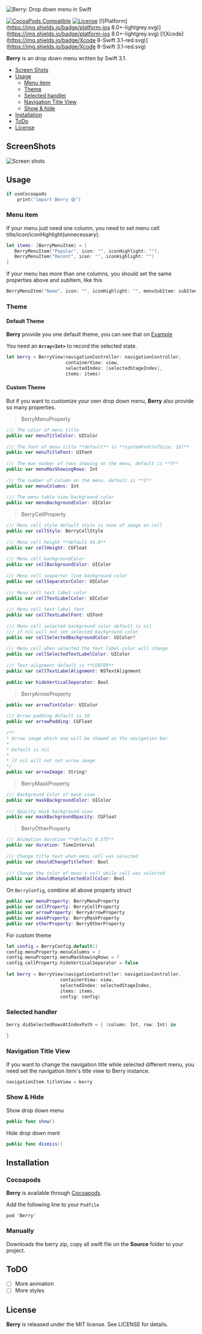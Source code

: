 ![Berry: Drop down menu in Swift](http://7xie11.com1.z0.glb.clouddn.com/Group.png)

[![CocoaPods Compatible](https://img.shields.io/badge/pod-v1.2.0-blue.svg)](https://img.shields.io/badge/pod-v1.2.0-blue.svg)
[![License](https://raw.githubusercontent.com/ShiWeiCN/Berry/master/LICENSE)](https://img.shields.io/badge/license-MIT-000000.svg)
[![Platform](https://img.shields.io/badge/platform-ios 8.0+-lightgrey.svg)](https://img.shields.io/badge/platform-ios 8.0+-lightgrey.svg)
[![Xcode](https://img.shields.io/badge/Xcode 8-Swift 3.1-red.svg)](https://img.shields.io/badge/Xcode 8-Swift 3.1-red.svg)


**Berry** is an drop down menu written by Swift 3.1.

- [Screen Shots](#screenshots)
- [Usage](#usage)
    - [Menu item](#menuitem)
    - [Theme](#theme)
    - [Selected handler](#selectedhandler)
    - [Navigation Title View](#navigationtitleview)
    - [Show & hide](#show&hide)
- [Installation](#installation)
- [ToDo](#todo)
- [License](#license)

## ScreenShots

![Screen shots](Gif/berry.gif)

## Usage

```swift
if useCocoapods
    print("import Berry 😆")

```

### Menu item

If your menu just need one column, you need to set menu cell title/icon/iconHighlight(unnecessary).

```swift
let items: [BerryMenuItem] = [
   BerryMenuItem("Popular", icon: "", iconHighlight: ""),
   BerryMenuItem("Recent", icon: "", iconHighlight: "")
]
```

If your menu has more than one columns, you should set the same properties above and subItem, like this

```swift
BerryMenuItem("Name", icon: "", iconHighlight: "", menuSubItem: subItem)
```

### Theme

#### Default Theme

**Berry** provide you one default theme, you can see that on [Example](https://github.com/ShiWeiCN/Berry)

You need an **`Array<Int>`** to record the selected state.

```swift
let berry = BerryView(navigationController: navigationController,
                      containerView: view,
                      selectedIndex: [selectedStageIndex],
                      items: items)
```

#### Custom Theme

But if you want to customize your own drop down menu, **Berry** also provide so many properties.

> BerryMenuProperty

```swift
/// The color of menu title
public var menuTitleColor: UIColor
    
/// The font of menu title **default** is **systemFont(ofSize: 16)**
public var menuTitleFont: UIFont
    
/// The max number of rows showing on the menu, default is **5**
public var menuMaxShowingRows: Int
    
/// The number of column on the menu, default is **1**
public var menuColumns: Int
    
/// The menu table view background color
public var menuBackgroundColor: UIColor

```

> BerryCellProperty

```swift
/// Menu cell style default style is none of image on cell
public var cellStyle: BerryCellStyle
    
/// Menu cell height **default 44.0**
public var cellHeight: CGFloat
    
/// Menu cell backgroundColor
public var cellBackgroundColor: UIColor
    
/// Menu cell seapartor line background color
public var cellSeparatorColor: UIColor
    
/// Menu cell text label color
public var cellTextLabelColor: UIColor
    
/// Menu cell text label font
public var cellTextLabelFont: UIFont
    
/// Menu cell selected background color default is nil
/// if nil will not set selected background color
public var cellSelectedBackgroundColor: UIColor?
    
/// Menu cell when selected the text label color will change
public var cellSelectedTextLabelColor: UIColor
    
/// Text alignment default is **CENTER**
public var cellTextLabelAlignment: NSTextAlignment
    
public var hideVerticalSeparator: Bool
```

> BerryArrowProperty

```swift
public var arrowTintColor: UIColor
    
/// Arrow padding default is 10
public var arrowPadding: CGFloat
    
/**
* Arrow image which one will be showed on the navigation bar
*
* Default is nil
*
* if nil will not set arrow image
*/
public var arrowImage: String?
```

> BerryMaskProperty

```swift
/// Background Color of mask view
public var maskBackgroundColor: UIColor
    
/// Opacity mask background view
public var maskBackgroundOpacity: CGFloat
```

> BerryOtherProperty

```swift
/// Animation duration **default 0.375**
public var duration: TimeInterval
    
/// Change title text when menu cell was selected
public var shouldChangeTitleText: Bool
    
/// Change the color of menu's cell while cell was selected
public var shouldKeepSelectedCellColor: Bool
```

On `BerryConfig`, combine all above property struct

```swift
public var menuProperty: BerryMenuProperty
public var cellProperty: BerryCellProperty 
public var arrowProperty: BerryArrowProperty 
public var maskProperty: BerryMaskProperty 
public var otherProperty: BerryOtherProperty
```

For custom theme

```swift
let config = BerryConfig.default()
config.menuProperty.menuColumns = 3
config.menuProperty.menuMaxShowingRows = 7
config.cellProperty.hideVerticalSeparator = false
   
let berry = BerryView(navigationController: navigationController,
                    containerView: view,
                    selectedIndex: selectedStageIndex,
                    items: items,
                    config: config)
```

### Selected handler

```swift
berry.didSelectedRowsAtIndexPath = { (column: Int, row: Int) in
    
}
```

### Navigation Title View

If you want to change the navigation title while selected different menu, you need set the navigation item's title view to Berry instance.

```swift
navigationItem.titleView = berry
```

### Show & Hide

Show drop down menu

```swift
public func show()
```

Hide drop down ment

```swift
public func dismiss()
```

## Installation

### Cocoapods

**Berry** is available through [Cocoapods](https://cocoapods.org/).

Add the following line to your `Podfile`

```
pod 'Berry'
```

### Manually

Downloads the berry zip, copy all swift file on the **Source** folder to your project.

## ToDO

- [ ] More animation
- [ ] More styles

## License

**Berry** is released under the MIT license. See LICENSE for details.






